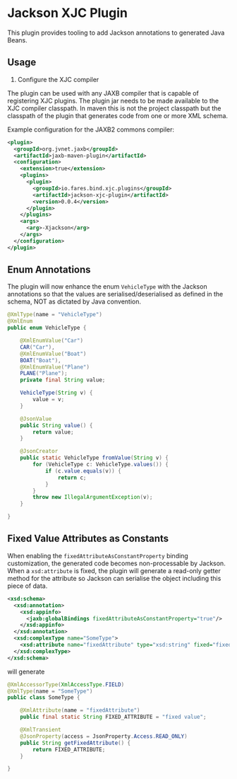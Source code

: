 # Jackson XJC Plugin

This plugin provides tooling to add Jackson annotations to generated Java Beans.

## Usage

1. Configure the XJC compiler

The plugin can be used with any JAXB compiler that is capable of registering XJC plugins. The plugin jar needs to be made available to the XJC compiler classpath. In maven this is not the project classpath but the classpath of the plugin that generates code from one or more XML schema.

Example configuration for the JAXB2 commons compiler:

```xml
<plugin>
  <groupId>org.jvnet.jaxb</groupId>
  <artifactId>jaxb-maven-plugin</artifactId>
  <configuration>
    <extension>true</extension>
    <plugins>
      <plugin>
        <groupId>io.fares.bind.xjc.plugins</groupId>
        <artifactId>jackson-xjc-plugin</artifactId>
        <version>0.0.4</version>
      </plugin>
    </plugins>
    <args>
      <arg>-Xjackson</arg>
    </args>
  </configuration>
</plugin>
```

## Enum Annotations

The plugin will now enhance the enum `VehicleType` with the Jackson annotations so that the values are serialised/deserialised as defined in the schema, NOT as dictated by Java convention.

```java
@XmlType(name = "VehicleType")
@XmlEnum
public enum VehicleType {

    @XmlEnumValue("Car")
    CAR("Car"),
    @XmlEnumValue("Boat")
    BOAT("Boat"),
    @XmlEnumValue("Plane")
    PLANE("Plane");
    private final String value;

    VehicleType(String v) {
        value = v;
    }

    @JsonValue
    public String value() {
        return value;
    }

    @JsonCreator
    public static VehicleType fromValue(String v) {
        for (VehicleType c: VehicleType.values()) {
            if (c.value.equals(v)) {
                return c;
            }
        }
        throw new IllegalArgumentException(v);
    }

}
```

## Fixed Value Attributes as Constants

When enabling the `fixedAttributeAsConstantProperty` binding customization, the generated code becomes non-processable by Jackson. When a `xsd:attribute` is fixed, the plugin will generate a read-only getter method for the attribute so Jackson can serialise the object including this piece of data.

```xml
<xsd:schema>
  <xsd:annotation>
    <xsd:appinfo>
      <jaxb:globalBindings fixedAttributeAsConstantProperty="true"/>
    </xsd:appinfo>
  </xsd:annotation>
  <xsd:complexType name="SomeType">
    <xsd:attribute name="fixedAttribute" type="xsd:string" fixed="fixed value"/>
  </xsd:complexType>
</xsd:schema>
```

will generate

```java
@XmlAccessorType(XmlAccessType.FIELD)
@XmlType(name = "SomeType")
public class SomeType {

    @XmlAttribute(name = "fixedAttribute")
    public final static String FIXED_ATTRIBUTE = "fixed value";

    @XmlTransient
    @JsonProperty(access = JsonProperty.Access.READ_ONLY)
    public String getFixedAttribute() {
        return FIXED_ATTRIBUTE;
    }

}
```
